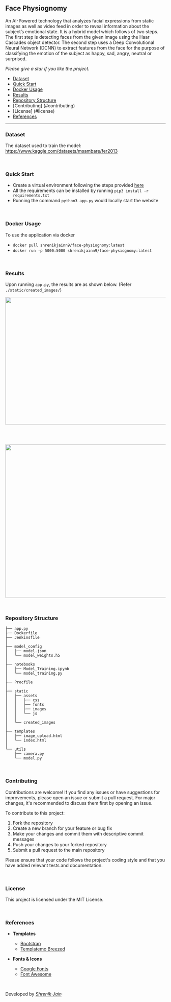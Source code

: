 ## Face Physiognomy

An AI-Powered technology that analyzes facial expressions from static images as well as video feed in order to reveal information about the subject’s emotional state. It is a hybrid model which follows of two steps. The first step is detecting faces from the given image using the Haar Cascades object detector. The second step uses a Deep Convolutional Neural Network (DCNN) to extract features from the face for the purpose of classifying the emotion of the subject as happy, sad, angry, neutral or surprised.

*Please give a star if you like the project.*

- [Dataset](#dataset)
- [Quick Start](#quick-start)
- [Docker Usage](#docker-usage)
- [Results](#results)
- [Repository Structure](#repository-structure)
- [Contributing] (#contributing)
- [License] (#license)
- [References](#references)

---
### Dataset
The dataset used to train the model: https://www.kaggle.com/datasets/msambare/fer2013

<br>

### Quick Start
- Create a virtual environment following the steps provided [here](https://packaging.python.org/en/latest/guides/installing-using-pip-and-virtual-environments/)
- All the requirements can be installed by running `pip3 install -r requirements.txt`
- Running the command `python3 app.py` would locally start the website

<br>

### Docker Usage
To use the application via docker
- ```docker pull shrenikjainn9/face-physiognomy:latest```
- ```docker run -p 5000:5000 shrenikjainn9/face-physiognomy:latest```

<br>

### Results
Upon running `app.py`, the results are as shown below. (Refer `./static/created_images/`)

<p align="center">
  <img src="https://github.com/shrenik-jain/face-physiognomy/blob/main/static/assets/images/website.png" width="850px" height="400px"/></p>
 <br>
 <br>
<p align="center">
  <img src="https://github.com/shrenik-jain/face-physiognomy/blob/main/static/assets/images/upload_image.png" width="640px" height="480px"/></p>

<br>

### Repository Structure
```
├── app.py
├── Dockerfile
├── Jenkinsfile
│
├── model_config
│   ├── model.json
│   └── model_weights.h5
│
├── notebooks
│   ├── Model_Training.ipynb
│   └── model_training.py
│
├── Procfile
│
├── static
│   ├── assets
│   │   ├── css
│   │   ├── fonts
│   │   ├── images
│   │   └── js
│   │
│   └── created_images
│
├── templates
│   ├── image_upload.html
│   └── index.html
│
└── utils
    ├── camera.py
    └── model.py
```

<br>

### Contributing
Contributions are welcome! If you find any issues or have suggestions for improvements, please open an issue or submit a pull request. For major changes, it's recommended to discuss them first by opening an issue.

To contribute to this project:
1. Fork the repository
2. Create a new branch for your feature or bug fix
3. Make your changes and commit them with descriptive commit messages
4. Push your changes to your forked repository
5. Submit a pull request to the main repository

Please ensure that your code follows the project's coding style and that you have added relevant tests and documentation.

<br>

### License
This project is licensed under the MIT License.

<br>

### References
- **Templates**
    - [Bootstrap](https://getbootstrap.com)
    - [Templatemo Breezed](https://templatemo.com/tm-543-breezed)

- **Fonts & Icons**
    - [Google Fonts](https://fonts.google.com/)
    - [Font Awesome](https://fontawesome.com/)

<br>

Developed by [*Shrenik Jain*](https://shrenik-jain.github.io/)
